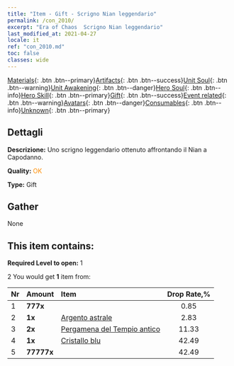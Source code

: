 ```yaml
---
title: "Item - Gift - Scrigno Nian leggendario"
permalink: /con_2010/
excerpt: "Era of Chaos  Scrigno Nian leggendario"
last_modified_at: 2021-04-27
locale: it
ref: "con_2010.md"
toc: false
classes: wide
---
```

 [Materials](/ItemsIT/){: .btn .btn--primary}[Artifacts](/ItemsIT/Artifacts/){: .btn .btn--success}[Unit Soul](/ItemsIT/UnitSoul/){: .btn .btn--warning}[Unit Awakening](/ItemsIT/UnitAwakening/){: .btn .btn--danger}[Hero Soul](/ItemsIT/HeroSoul/){: .btn .btn--info}[Hero Skill](/ItemsIT/HeroSkill/){: .btn .btn--primary}[Gift](/ItemsIT/Gift/){: .btn .btn--success}[Event related](/ItemsIT/Events/){: .btn .btn--warning}[Avatars](/ItemsIT/Avatars/){: .btn .btn--danger}[Consumables](/ItemsIT/Consumables/){: .btn .btn--info}[Unknown](/ItemsIT/Unknown/){: .btn .btn--primary}

## Dettagli
 **Descrizione:** Uno scrigno leggendario ottenuto affrontando il Nian a Capodanno.

 **Quality:** <span style="color: #FF8C00">OK</span>

 **Type:** Gift

## Gather

  None

## This item contains:

 **Required Level to open:** 1

 2 You would get **1** item  from:

  | Nr | Amount |     Item    | Drop Rate,% |
  |:---|:-------|:------------|:---------:|
  | 1 |  **777x** | <i class="fas fa-gem"/> | 0.85 | 
  | 2 |  **1x** | [Argento astrale](/ItemsIT/con_969/) | 2.83 | 
  | 3 |  **2x** | [Pergamena del Tempio antico](/ItemsIT/con_697/) | 11.33 | 
  | 4 |  **1x** | [Cristallo blu](/ItemsIT/con_716/) | 42.49 | 
  | 5 |  **77777x** | <i class="fas fa-coins"/> | 42.49 | 
